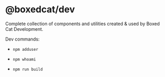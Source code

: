 # @boxedcat/dev

Complete collection of components and utilities created & used by Boxed Cat Development.

Dev commands:

- `npm adduser`

- `npm whoami`

- `npm run build`
